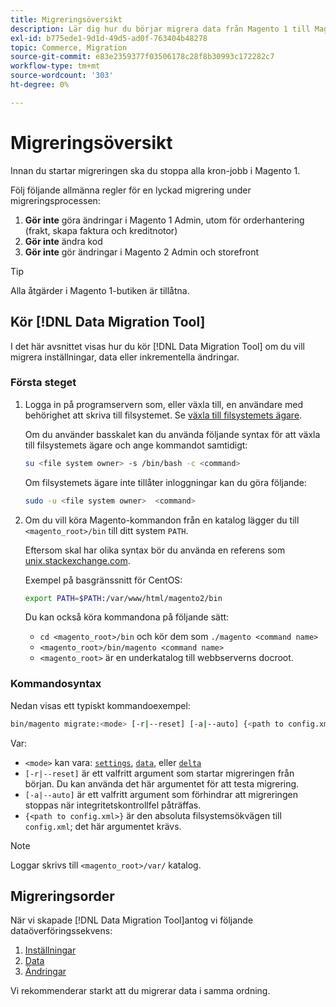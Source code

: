 ```yaml
---
title: Migreringsöversikt
description: Lär dig hur du börjar migrera data från Magento 1 till Magento 2 med [!DNL Data Migration Tool].
exl-id: b775ede1-9d1d-49d5-ad0f-763404b48278
topic: Commerce, Migration
source-git-commit: e83e2359377f03506178c28f8b30993c172282c7
workflow-type: tm+mt
source-wordcount: '303'
ht-degree: 0%

---
```


# Migreringsöversikt

Innan du startar migreringen ska du stoppa alla kron-jobb i Magento 1.

Följ följande allmänna regler för en lyckad migrering under migreringsprocessen:

1. **Gör inte** göra ändringar i Magento 1 Admin, utom för orderhantering (frakt, skapa faktura och kreditnotor)
1. **Gör inte** ändra kod
1. **Gör inte** gör ändringar i Magento 2 Admin och storefront

>[!TIP]
>
>Alla åtgärder i Magento 1-butiken är tillåtna.

## Kör [!DNL Data Migration Tool]

I det här avsnittet visas hur du kör [!DNL Data Migration Tool] om du vill migrera inställningar, data eller inkrementella ändringar.

### Första steget

1. Logga in på programservern som, eller växla till, en användare med behörighet att skriva till filsystemet. Se [växla till filsystemets ägare](../../../installation/prerequisites/file-system/overview.md).

   Om du använder basskalet kan du använda följande syntax för att växla till filsystemets ägare och ange kommandot samtidigt:

   ```bash
   su <file system owner> -s /bin/bash -c <command>
   ```

   Om filsystemets ägare inte tillåter inloggningar kan du göra följande:

   ```bash
   sudo -u <file system owner>  <command>
   ```

1. Om du vill köra Magento-kommandon från en katalog lägger du till `<magento_root>/bin` till ditt system `PATH`.

   Eftersom skal har olika syntax bör du använda en referens som [unix.stackexchange.com](https://unix.stackexchange.com/questions/117467/how-to-permanently-set-environmental-variables).

   Exempel på basgränssnitt för CentOS:

   ```bash
   export PATH=$PATH:/var/www/html/magento2/bin
   ```

   Du kan också köra kommandona på följande sätt:

   - `cd <magento_root>/bin` och kör dem som `./magento <command name>`
   - `<magento_root>/bin/magento <command name>`
   - `<magento_root>` är en underkatalog till webbserverns docroot.

### Kommandosyntax

Nedan visas ett typiskt kommandoexempel:

```bash
bin/magento migrate:<mode> [-r|--reset] [-a|--auto] {<path to config.xml>}
```

Var:

- `<mode>` kan vara: [`settings`](settings.md), [`data`](data.md), eller [`delta`](delta.md)
- `[-r|--reset]` är ett valfritt argument som startar migreringen från början. Du kan använda det här argumentet för att testa migrering.
- `[-a|--auto]` är ett valfritt argument som förhindrar att migreringen stoppas när integritetskontrollfel påträffas.
- `{<path to config.xml>}` är den absoluta filsystemsökvägen till `config.xml`; det här argumentet krävs.

>[!NOTE]
>
>Loggar skrivs till `<magento_root>/var/` katalog.


## Migreringsorder

När vi skapade [!DNL Data Migration Tool]antog vi följande dataöverföringssekvens:

1. [Inställningar](settings.md)
1. [Data](data.md)
1. [Ändringar](delta.md)

Vi rekommenderar starkt att du migrerar data i samma ordning.
